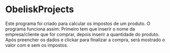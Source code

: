 # ObeliskProjects
Este programa foi criado para calcular os impostos de um produto.
O programa funciona assim: Primeiro tem que inserir o nome da empresa/cliente que for comprar, depois inserir a quantidade do produto. Após preencher os dados e clickar para finalizar a compra, será mostrado o valor com e sem os impostos.
